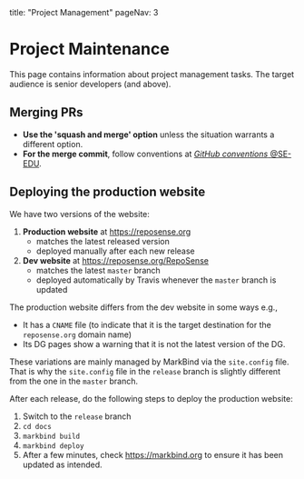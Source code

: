 <frontmatter>
  title: "Project Management"
  pageNav: 3
</frontmatter>

<h1 class="display-4">Project Maintenance</h1>

<div class="lead">

This page contains information about project management tasks. The target audience is senior developers (and above).
</div>

<!-- ==================================================================================================== -->


## Merging PRs

* **Use the 'squash and merge' option** unless the situation warrants a different option.
* **For the merge commit**, follow conventions at [_GitHub conventions_ @SE-EDU](https://se-education.org/guides/conventions/github.html).

<!-- ==================================================================================================== -->


## Deploying the production website

We have two versions of the website:

1. **Production website** at https://reposense.org
   * matches the latest released version
   * deployed manually after each new release
1. **Dev website** at https://reposense.org/RepoSense
   * matches the latest `master` branch
   * deployed automatically by Travis whenever the `master` branch is updated

The production website differs from the dev website in some ways e.g.,

* It has a `CNAME` file (to indicate that it is the target destination for the `reposense.org` domain name)
* Its DG pages show a warning that it is not the latest version of the DG.

These variations are mainly managed by MarkBind via the `site.config` file. That is why the `site.config` file in the `release` branch is slightly different from the one in the `master` branch.

After each release, do the following steps to deploy the production website:
1. Switch to the `release` branch
1. `cd docs`
1. `markbind build`
1. `markbind deploy`
1. After a few minutes, check https://markbind.org to ensure it has been updated as intended.

